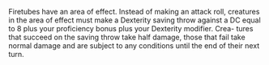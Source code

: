 Firetubes have an area of effect. Instead of making an attack roll, creatures in the area of effect must make a Dexterity saving throw against a DC equal to 8 plus your proficiency bonus plus your Dexterity modifier. Crea- tures that succeed on the saving throw take half damage, those that fail take normal damage and are subject to any conditions until the end of their next turn.
